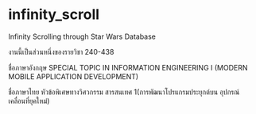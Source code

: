# infinity_scroll

Infinity Scrolling through Star Wars Database

งานนี้เป็นส่วนหนึ่งของรายวิชา 240-438

ชื่อภาษาอังกฤษ	SPECIAL TOPIC IN INFORMATION ENGINEERING I (MODERN MOBILE APPLICATION DEVELOPMENT)

ชื่อภาษาไทย	หัวข้อพิเศษทางวิศวกรรม สารสนเทศ 1(การพัฒนาโปรแกรมประยุกต์บน อุปกรณ์เคลื่อนที่ยุคใหม่)
